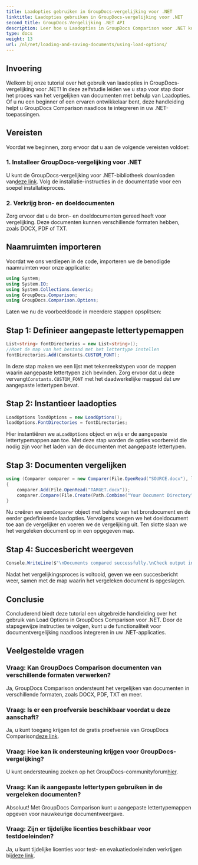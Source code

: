 ```yaml
---
title: Laadopties gebruiken in GroupDocs-vergelijking voor .NET
linktitle: Laadopties gebruiken in GroupDocs-vergelijking voor .NET
second_title: GroupDocs.Vergelijking .NET API
description: Leer hoe u Laadopties in GroupDocs Comparison voor .NET kunt gebruiken om documenten met aangepaste lettertypen naadloos te vergelijken.
type: docs
weight: 13
url: /nl/net/loading-and-saving-documents/using-load-options/
---
```

## Invoering
Welkom bij onze tutorial over het gebruik van laadopties in GroupDocs-vergelijking voor .NET! In deze zelfstudie leiden we u stap voor stap door het proces van het vergelijken van documenten met behulp van Laadopties. Of u nu een beginner of een ervaren ontwikkelaar bent, deze handleiding helpt u GroupDocs Comparison naadloos te integreren in uw .NET-toepassingen.
## Vereisten
Voordat we beginnen, zorg ervoor dat u aan de volgende vereisten voldoet:
### 1. Installeer GroupDocs-vergelijking voor .NET
 U kunt de GroupDocs-vergelijking voor .NET-bibliotheek downloaden van[deze link](https://releases.groupdocs.com/comparison/net/). Volg de installatie-instructies in de documentatie voor een soepel installatieproces.
### 2. Verkrijg bron- en doeldocumenten
Zorg ervoor dat u de bron- en doeldocumenten gereed heeft voor vergelijking. Deze documenten kunnen verschillende formaten hebben, zoals DOCX, PDF of TXT.
## Naamruimten importeren
Voordat we ons verdiepen in de code, importeren we de benodigde naamruimten voor onze applicatie:
```csharp
using System;
using System.IO;
using System.Collections.Generic;
using GroupDocs.Comparison;
using GroupDocs.Comparison.Options;
```
Laten we nu de voorbeeldcode in meerdere stappen opsplitsen:
## Stap 1: Definieer aangepaste lettertypemappen
```csharp
List<string> fontDirectories = new List<string>();
//Moet de map van het bestand met het lettertype instellen
fontDirectories.Add(Constants.CUSTOM_FONT);
```
 In deze stap maken we een lijst met tekenreekstypen voor de mappen waarin aangepaste lettertypen zich bevinden. Zorg ervoor dat u deze vervangt`Constants.CUSTOM_FONT` met het daadwerkelijke mappad dat uw aangepaste lettertypen bevat.
## Stap 2: Instantieer laadopties
```csharp
LoadOptions loadOptions = new LoadOptions();
loadOptions.FontDirectories = fontDirectories;
```
 Hier instantiëren we a`LoadOptions` object en wijs er de aangepaste lettertypemappen aan toe. Met deze stap worden de opties voorbereid die nodig zijn voor het laden van de documenten met aangepaste lettertypen.
## Stap 3: Documenten vergelijken
```csharp
using (Comparer comparer = new Comparer(File.OpenRead("SOURCE.docx"), loadOptions))
{
    comparer.Add(File.OpenRead("TARGET.docx"));
    comparer.Compare(File.Create(Path.Combine("Your Document Directory", "RESULT.docx")));
}
```
 Nu creëren we een`Comparer` object met behulp van het brondocument en de eerder gedefinieerde laadopties. Vervolgens voegen we het doeldocument toe aan de vergelijker en voeren we de vergelijking uit. Ten slotte slaan we het vergeleken document op in een opgegeven map.
## Stap 4: Succesbericht weergeven
```csharp
Console.WriteLine($"\nDocuments compared successfully.\nCheck output in {Directory.GetCurrentDirectory()}.");
```
Nadat het vergelijkingsproces is voltooid, geven we een succesbericht weer, samen met de map waarin het vergeleken document is opgeslagen.
## Conclusie
Concluderend biedt deze tutorial een uitgebreide handleiding over het gebruik van Load Options in GroupDocs Comparison voor .NET. Door de stapsgewijze instructies te volgen, kunt u de functionaliteit voor documentvergelijking naadloos integreren in uw .NET-applicaties.
## Veelgestelde vragen
### Vraag: Kan GroupDocs Comparison documenten van verschillende formaten verwerken?
Ja, GroupDocs Comparison ondersteunt het vergelijken van documenten in verschillende formaten, zoals DOCX, PDF, TXT en meer.
### Vraag: Is er een proefversie beschikbaar voordat u deze aanschaft?
 Ja, u kunt toegang krijgen tot de gratis proefversie van GroupDocs Comparison[deze link](https://releases.groupdocs.com/).
### Vraag: Hoe kan ik ondersteuning krijgen voor GroupDocs-vergelijking?
 U kunt ondersteuning zoeken op het GroupDocs-communityforum[hier](https://forum.groupdocs.com/c/comparison/12).
### Vraag: Kan ik aangepaste lettertypen gebruiken in de vergeleken documenten?
Absoluut! Met GroupDocs Comparison kunt u aangepaste lettertypemappen opgeven voor nauwkeurige documentweergave.
### Vraag: Zijn er tijdelijke licenties beschikbaar voor testdoeleinden?
Ja, u kunt tijdelijke licenties voor test- en evaluatiedoeleinden verkrijgen bij[deze link](https://purchase.groupdocs.com/temporary-license/).